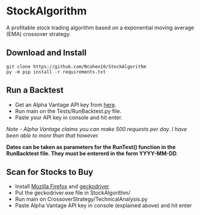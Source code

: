 # StockAlgorithm

A profitable stock trading algorithm based on a exponential moving average (EMA) crossover strategy.

## Download and Install
```
git clone https://github.com/Ncohen10/StockAlgorithm
py -m pip install -r requirements.txt
```

## Run a Backtest
* Get an Alpha Vantage API key from [here](https://www.alphavantage.co/support/#api-key).
* Run main on the Tests/RunBacktest.py file.
* Paste your API key in console and hit enter.

*Note - Alpha Vantage claims you can make 500 requests per day. I have been able to more than that however.*

**Dates can be taken as parameters for the RunTest() function in the RunBacktest file. They must be entererd in the form YYYY-MM-DD**.

## Scan for Stocks to Buy
* Install [Mozilla Firefox](https://www.mozilla.org/en-US/firefox/new/) and [geckodriver](https://github.com/mozilla/geckodriver/releases)
* Put the geckodriver.exe file in StockAlgorithm/
* Run main on CrossoverStrategy/TechnicalAnalysis.py
* Paste Alpha Vantage API key in console (explained above) and hit enter

